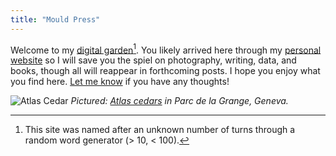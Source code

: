 ```yaml
---
title: "Mould Press"
---
```


<link rel="stylesheet" href="https://raw.githubusercontent.com/surbhibee/surbhibee.github.io/main/assets/css/tufte.css" type="text/css">

Welcome to my [digital garden](tab:https://www.technologyreview.com/2020/09/03/1007716/digital-gardens-let-you-cultivate-your-own-little-bit-of-the-internet/)[^1]. You likely arrived here through my [personal website](tab:https://surbhib.me/) so I will save you the spiel on photography, writing, data, and books, though all will reappear in forthcoming posts. I hope you enjoy what you find here. [Let me know](tab:https://twitter.com/_surbhib) if you have any thoughts!

![Atlas Cedar](https://i.imgur.com/E26ZsYK.jpeg)
_Pictured: [Atlas cedars](tab:https://www.inaturalist.org/taxa/136234-Cedrus-atlantica) in Parc de la Grange, Geneva._

[^1]: This site was named after an unknown number of turns through a random word generator (> 10, < 100).
